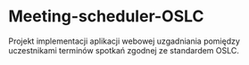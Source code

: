 # Meeting-scheduler-OSLC
Projekt implementacji aplikacji webowej uzgadniania pomiędzy uczestnikami terminów spotkań zgodnej ze standardem OSLC.

